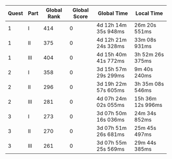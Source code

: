 |Quest|Part|Global Rank|Global Score|Global Time|Local Time|
|---|---|---|---|---|---|
|1|I|414|0|4d 12h 14m 35s 948ms|26m 20s 551ms|
|1|II|375|0|4d 12h 21m 24s 328ms|33m 08s 931ms|
|1|III|404|0|4d 15h 40m 41s 772ms|3h 52m 26s 375ms|
|2|I|358|0|3d 15h 57m 29s 299ms|9m 40s 240ms|
|2|II|296|0|3d 19h 22m 57s 605ms|3h 35m 08s 546ms|
|2|III|281|0|4d 07h 24m 02s 055ms|15h 36m 12s 996ms|
|3|I|273|0|3d 07h 50m 16s 036ms|24m 34s 852ms|
|3|II|270|0|3d 07h 51m 26s 681ms|25m 45s 497ms|
|3|III|261|0|3d 07h 55m 25s 569ms|29m 44s 385ms|
